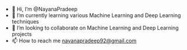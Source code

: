 - 👋 Hi, I’m @NayanaPradeep
- 🌱 I’m currently learning various Machine Learning and Deep Learning techniques
- 💞️ I’m looking to collaborate on Machine Learning and Deep Learning projects
- 📫 How to reach me nayanapradeep92@gmail.com

<!---
NayanaPradeep/NayanaPradeep is a ✨ special ✨ repository because its `README.md` (this file) appears on your GitHub profile.
You can click the Preview link to take a look at your changes.
--->
